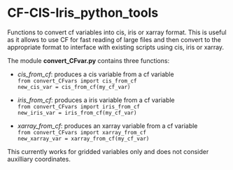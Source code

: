 # CF-CIS-Iris_python_tools

Functions to convert cf variables into cis, iris or xarray format. 
This is useful as it allows to use CF for fast reading of large 
files and then convert to the appropriate format to interface with 
existing scripts using cis, iris or xarray.

The module **convert_CFvar.py** contains three functions:  
- *cis_from_cf*: produces a cis variable from a cf variable  
`from convert_CFvars import cis_from_cf`   
`new_cis_var = cis_from_cf(my_cf_var)`

- *iris_from_cf*: produces a iris variable from a cf variable  
`from convert_CFvars import iris_from_cf`   
`new_iris_var = iris_from_cf(my_cf_var)`

- *xarray_from_cf*: produces an xarray variable from a cf variable  
`from convert_CFvars import xarray_from_cf`   
`new_xarray_var = xarray_from_cf(my_cf_var)`

This currently works for gridded variables only and does not consider
auxilliary coordinates.
